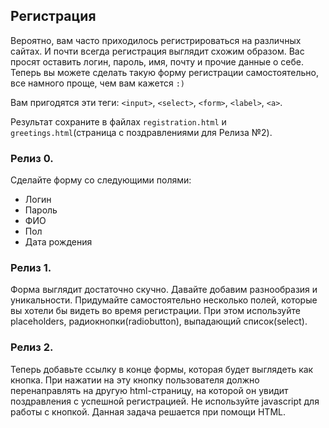## Регистрация
Вероятно, вам часто приходилось регистрироваться на различных сайтах. И почти всегда регистрация выглядит схожим образом. Вас просят оставить логин, пароль, имя, почту и прочие данные о себе. Теперь вы можете сделать такую форму регистрации самостоятельно, все намного проще, чем вам кажется `:)`

Вам пригодятся эти теги: `<input>`, `<select>`, `<form>`, `<label>`, `<a>`.

Результат сохраните в файлах `registration.html` и `greetings.html`(страница с поздравлениями для Релиза №2).

### Релиз 0.
Сделайте форму со следующими полями:

- Логин
- Пароль
- ФИО
- Пол
- Дата рождения

### Релиз 1.
Форма выглядит достаточно скучно. Давайте добавим разнообразия и уникальности. Придумайте самостоятельно несколько полей, которые вы хотели бы видеть во время регистрации. При этом используйте placeholders, радиокнопки(radiobutton), выпадающий список(select).

### Релиз 2.
Теперь добавьте ссылку в конце формы, которая будет выглядеть как кнопка. При нажатии на эту кнопку пользователя должно перенаправлять на другую html-страницу, на которой он увидит поздравления с успешной регистрацией. Не используйте javascript для работы с кнопкой. Данная задача решается при помощи HTML.